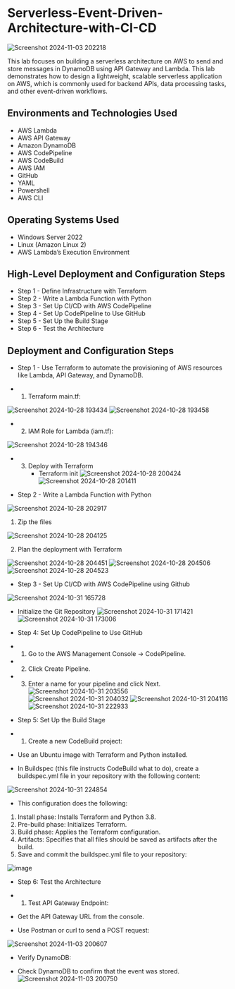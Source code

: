 # Serverless-Event-Driven-Architecture-with-CI-CD

![Screenshot 2024-11-03 202218](https://github.com/user-attachments/assets/4987abe2-9d8d-4874-b084-c2c077e5d6f1)

</p>

This lab focuses on building a serverless architecture on AWS to send and store messages in DynamoDB using API Gateway and Lambda. This lab demonstrates how to design a lightweight, scalable serverless application on AWS, which is commonly used for backend APIs, data processing tasks, and other event-driven workflows.




<h2>Environments and Technologies Used</h2>

- AWS Lambda
- AWS API Gateway
- Amazon DynamoDB
- AWS CodePipeline
- AWS CodeBuild
- AWS IAM
- GitHub
- YAML
- Powershell
- AWS CLI

<h2>Operating Systems Used </h2>

- Windows Server 2022
- Linux (Amazon Linux 2)
- AWS Lambda’s Execution Environment 

<h2>High-Level Deployment and Configuration Steps</h2>

- Step 1 - Define Infrastructure with Terraform
- Step 2 - Write a Lambda Function with Python
- Step 3 - Set Up CI/CD with AWS CodePipeline
- Step 4 - Set Up CodePipeline to Use GitHub
- Step 5 - Set Up the Build Stage
- Step 6 - Test the Architecture

<h2>Deployment and Configuration Steps</h2>

- Step 1 - Use Terraform to automate the provisioning of AWS resources like Lambda, API Gateway, and DynamoDB.

- 1. Terraform main.tf:

![Screenshot 2024-10-28 193434](https://github.com/user-attachments/assets/b8196c8e-1bcc-44a2-bd22-5890cdb9ebe5)
![Screenshot 2024-10-28 193458](https://github.com/user-attachments/assets/c66c7188-b48a-440c-b8c2-60fec3aaeeaa)

- 2. IAM Role for Lambda (iam.tf):

![Screenshot 2024-10-28 194346](https://github.com/user-attachments/assets/1881cd82-bbc2-45e5-bc39-49962517de05)

- 3. Deploy with Terraform
     - Terraform init
![Screenshot 2024-10-28 200424](https://github.com/user-attachments/assets/3460de15-7878-4021-8392-b8d7be680bd5)
![Screenshot 2024-10-28 201411](https://github.com/user-attachments/assets/c3925852-1708-4af9-9ccf-e83e03fc8bbc)

- Step 2 - Write a Lambda Function with Python

![Screenshot 2024-10-28 202917](https://github.com/user-attachments/assets/d4c1009d-2ec7-408e-8f16-abf1716eff1b)

  1. Zip the files

![Screenshot 2024-10-28 204125](https://github.com/user-attachments/assets/7e68055f-344b-41d3-9468-a7780ac18373)

   2. Plan the deployment with Terraform

![Screenshot 2024-10-28 204451](https://github.com/user-attachments/assets/17619449-9f16-478b-bb66-9400af99c59f)
![Screenshot 2024-10-28 204506](https://github.com/user-attachments/assets/dfdaf3ca-d1e9-4f30-af6c-c4e0a386d745)
![Screenshot 2024-10-28 204523](https://github.com/user-attachments/assets/5bbfe164-5701-4001-bbab-8844c0be1020)

- Step 3 - Set Up CI/CD with AWS CodePipeline using Github

![Screenshot 2024-10-31 165728](https://github.com/user-attachments/assets/30ca38b2-3815-40c3-8aa0-61eee0f713a7)

-  Initialize the Git Repository
![Screenshot 2024-10-31 171421](https://github.com/user-attachments/assets/1bf306f4-ec72-4ad8-b79b-52b89a29a925)
![Screenshot 2024-10-31 173006](https://github.com/user-attachments/assets/a4165eca-e580-4ac1-95dc-cdb6fcd5f339)

- Step 4: Set Up CodePipeline to Use GitHub

- 1. Go to the AWS Management Console → CodePipeline.
- 2. Click Create Pipeline.
- 3. Enter a name for your pipeline and click Next.
![Screenshot 2024-10-31 203556](https://github.com/user-attachments/assets/fa6b5379-2f60-403c-b9e4-c2f9fe35bd0e)
![Screenshot 2024-10-31 204032](https://github.com/user-attachments/assets/91eeab70-64cb-4ed2-933f-48f1205335a7)
![Screenshot 2024-10-31 204116](https://github.com/user-attachments/assets/c150b1fd-fea6-4d32-974c-a79cf3d6f77b)
![Screenshot 2024-10-31 222933](https://github.com/user-attachments/assets/3cdf419c-4d33-49d0-ad20-8dde094b2426)

- Step 5: Set Up the Build Stage

- 1. Create a new CodeBuild project:
- Use an Ubuntu image with Terraform and Python installed.
- In Buildspec (this file instructs CodeBuild what to do), create a buildspec.yml file in your repository with the following content:

![Screenshot 2024-10-31 224854](https://github.com/user-attachments/assets/c7132e25-0e2f-4245-a9c9-a5e6cd508830)

- This configuration does the following:
1. Install phase: Installs Terraform and Python 3.8.
2. Pre-build phase: Initializes Terraform.
3. Build phase: Applies the Terraform configuration.
4. Artifacts: Specifies that all files should be saved as artifacts after the build.
5. Save and commit the buildspec.yml file to your repository:

![image](https://github.com/user-attachments/assets/d02fa78c-cdda-4115-84b2-818fc87d982e)

- Step 6: Test the Architecture

- 1. Test API Gateway Endpoint:
- Get the API Gateway URL from the console.
- Use Postman or curl to send a POST request:

![Screenshot 2024-11-03 200607](https://github.com/user-attachments/assets/9b1844be-6da3-4da3-aa11-e84e22d115eb)

- Verify DynamoDB:

- Check DynamoDB to confirm that the event was stored.
![Screenshot 2024-11-03 200750](https://github.com/user-attachments/assets/551343e6-4302-4007-866d-57a5018a27ea)

















       





